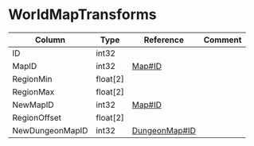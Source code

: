 # WorldMapTransforms

| Column | Type | Reference | Comment |
|--------|------|-----------|---------|
|ID|int32|||
|MapID|int32|[Map#ID](Map.md)||
|RegionMin|float[2]|||
|RegionMax|float[2]|||
|NewMapID|int32|[Map#ID](Map.md)||
|RegionOffset|float[2]|||
|NewDungeonMapID|int32|[DungeonMap#ID](DungeonMap.md)||
